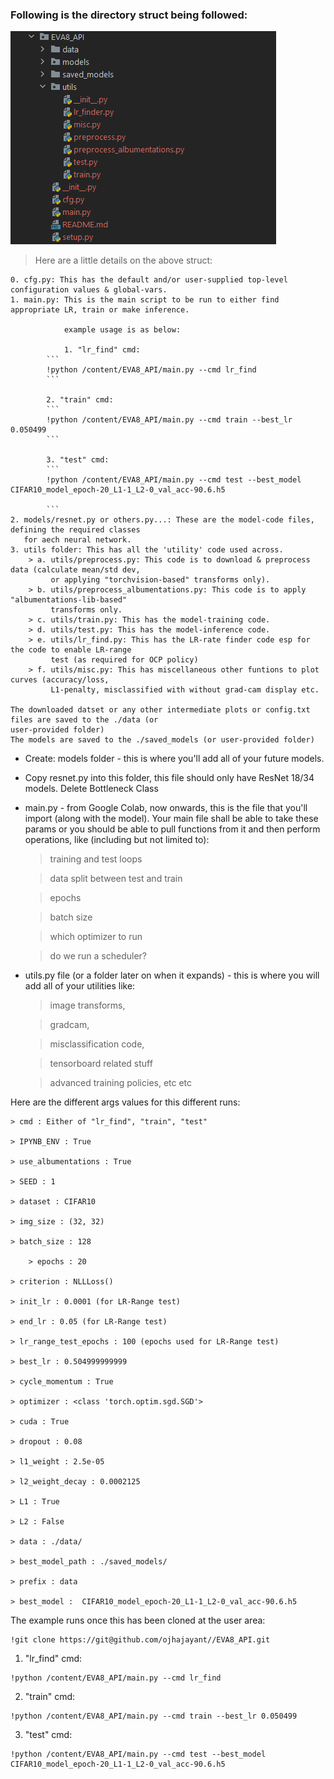 ###  Following is the directory struct being followed:

![alt text](https://github.com/ojhajayant/EVA8_API/blob/main/EVA8_API_DIR_STRUCT.png "Logo Title Text 1")

> Here are a little details on the above struct:

```
0. cfg.py: This has the default and/or user-supplied top-level configuration values & global-vars.
1. main.py: This is the main script to be run to either find  appropriate LR, train or make inference.

            example usage is as below:
	    
            1. "lr_find" cmd:
	    ```
	    !python /content/EVA8_API/main.py --cmd lr_find
	    ```
	    
	    2. "train" cmd:
	    ```
	    !python /content/EVA8_API/main.py --cmd train --best_lr 0.050499
	    ```
	    
	    3. "test" cmd:
	    ```
	    !python /content/EVA8_API/main.py --cmd test --best_model CIFAR10_model_epoch-20_L1-1_L2-0_val_acc-90.6.h5
	    
	    ```
2. models/resnet.py or others.py...: These are the model-code files, defining the required classes
   for aech neural network.
3. utils folder: This has all the 'utility' code used across.
	> a. utils/preprocess.py: This code is to download & preprocess data (calculate mean/std dev,
	     or applying "torchvision-based" transforms only).
	> b. utils/preprocess_albumentations.py: This code is to apply "albumentations-lib-based" 
	     transforms only.
	> c. utils/train.py: This has the model-training code.
	> d. utils/test.py: This has the model-inference code.
	> e. utils/lr_find.py: This has the LR-rate finder code esp for the code to enable LR-range 
	     test (as required for OCP policy)
	> f. utils/misc.py: This has miscellaneous other funtions to plot curves (accuracy/loss, 
	     L1-penalty, misclassified with without grad-cam display etc.

The downloaded datset or any other intermediate plots or config.txt files are saved to the ./data (or 
user-provided folder)
The models are saved to the ./saved_models (or user-provided folder)
```

 *   Create:
models folder - this is where you'll add all of your future models. 

*   Copy resnet.py into this folder, this file should only have ResNet 18/34 models. Delete Bottleneck Class

*   main.py - from Google Colab, now onwards, this is the file that you'll import (along with the model). Your main file shall be able to take these params or you should be able to pull functions from it and then perform operations, like (including but not limited to):

    > training and test loops

    > data split between test and train

    > epochs

    > batch size

    > which optimizer to run

    > do we run a scheduler?

*   utils.py file (or a folder later on when it expands) - this is where you will add all of your utilities like:

    > image transforms,

    > gradcam,

    > misclassification code,

    > tensorboard related stuff

    > advanced training policies, etc etc


Here are the different args values for this different runs:

	> cmd : Either of "lr_find", "train", "test"

	> IPYNB_ENV : True

	> use_albumentations : True

	> SEED : 1

	> dataset : CIFAR10

	> img_size : (32, 32)

	> batch_size : 128
  
        > epochs : 20

	> criterion : NLLLoss()

	> init_lr : 0.0001 (for LR-Range test)

	> end_lr : 0.05 (for LR-Range test)

	> lr_range_test_epochs : 100 (epochs used for LR-Range test)

	> best_lr : 0.504999999999

	> cycle_momentum : True

	> optimizer : <class 'torch.optim.sgd.SGD'>

	> cuda : True

	> dropout : 0.08

	> l1_weight : 2.5e-05

	> l2_weight_decay : 0.0002125

	> L1 : True

	> L2 : False

	> data : ./data/

	> best_model_path : ./saved_models/

	> prefix : data

	> best_model :  CIFAR10_model_epoch-20_L1-1_L2-0_val_acc-90.6.h5
    
    
 The example runs once this has been cloned at the user area:
 
 ```
 !git clone https://git@github.com/ojhajayant//EVA8_API.git
 ```
 
 1. "lr_find" cmd:
 
 ```
 !python /content/EVA8_API/main.py --cmd lr_find
 ```
 
 2. "train" cmd:
 
 ```
 !python /content/EVA8_API/main.py --cmd train --best_lr 0.050499
 ```
 
 3. "test" cmd:
 
 ```
 !python /content/EVA8_API/main.py --cmd test --best_model CIFAR10_model_epoch-20_L1-1_L2-0_val_acc-90.6.h5
 ```
